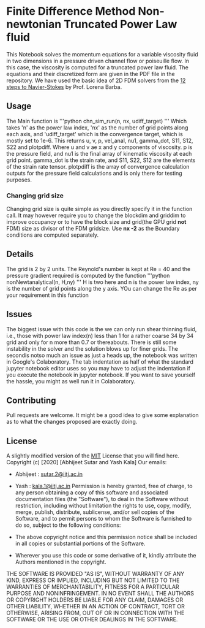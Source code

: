 # Finite Difference Method Non-newtonian Truncated Power Law fluid
This Notebook solves the momentum equations for a variable viscosity fluid in two dimensions in a pressure driven channel flow or poiseuille flow. In this case, the viscosity is computed for a truncated power law fluid.
The equations and their discretized form are given in the PDF file in the repository. We have used the basic idea of 2D FDM solvers from the [12 steps to Navier-Stokes](https://github.com/barbagroup/CFDPython) by Prof. Lorena Barba.
## Usage
The Main function is
'''python
chn_sim_run(n, nx, udiff_target)
'''
Which takes 'n' as the power law index, 'nx' as the number of grid points along each axis, and 'udiff_target' which is the convergence target, which is mostly set to 1e-6.
This returns u, v, p, vel_anal, nu1, gamma_dot, S11, S12, S22 and plotpdiff. Where u and v ae x and y components of viscosity. p is the pressure field,
and nu1 is the final array of kinematic viscosity at each grid point. gamma_dot is the strain rate, and S11, S22, S12 are the elements of the strain rate tensor.
plotpdiff is the array of convergence calculation outputs for the pressure field calculations and is only there for testing purposes.

### Changing grid size
Changing grid size is quite simple as you directly specify it in the function call. It may however require you to change the blockdim and griddim to improve occupancy or to have the block size and grid(the GPU grid **not** FDM) size as divisor of the FDM gridsize. Use **nx -2** as the Boundary conditions are computed separately.

## Details
The grid is 2 by 2 units. The Reynold's number is kept at Re = 40 and the pressure gradient required is computed by the function 
'''python
nonNewtanalytical(n, H,ny)
'''
H is two here and n is the power law index, ny is the number of grid points along the y axis.
YOu can change the Re as per your requirement in this function
## Issues
The biggest issue with this code is the we can only run shear thinning fluid, i.e., those with power law index(n) less than 1 for a rather coarse 34 by 34 grid and only for n more than 0.7 or thereabouts. There is still some instability in the solver and the solution blows up for finer grids. 
The secondis notso much an issue as just a heads up, the notebook was written in Google's Colaboratory. The tab indentation as half of what the standard jupyter notebook editor uses so you may have to adjust the indentation if you execute the notebook in jupyter notebook. If you want to save yourself the hassle, you might as well run it in Colaboratory.

## Contributing
Pull requests are welcome. It might be a good idea to give some explanation as to what the changes proposed are exactly doing.

## License

A slightly modified version of the [MIT](https://choosealicense.com/licenses/mit/) License that you will find here.
Copyright (c) [2020] [Abhijeet Sutar and Yash Kala]
Our emails:
* Abhijeet : <sutar.2@iitj.ac.in>
* Yash : <kala.1@iitj.ac.in>
Permission is hereby granted, free of charge, to any person obtaining a copy
of this software and associated documentation files (the "Software"), to deal
in the Software without restriction, including without limitation the rights
to use, copy, modify, merge, publish, distribute, sublicense, and/or sell
copies of the Software, and to permit persons to whom the Software is
furnished to do so, subject to the following conditions:

* The above copyright notice and this permission notice shall be included in all copies or substantial portions of the Software.
* Wherever you use this code or some derivative of it, kindly attribute the Authors mentioned in the copyright.

THE SOFTWARE IS PROVIDED "AS IS", WITHOUT WARRANTY OF ANY KIND, EXPRESS OR
IMPLIED, INCLUDING BUT NOT LIMITED TO THE WARRANTIES OF MERCHANTABILITY,
FITNESS FOR A PARTICULAR PURPOSE AND NONINFRINGEMENT. IN NO EVENT SHALL THE
AUTHORS OR COPYRIGHT HOLDERS BE LIABLE FOR ANY CLAIM, DAMAGES OR OTHER
LIABILITY, WHETHER IN AN ACTION OF CONTRACT, TORT OR OTHERWISE, ARISING FROM,
OUT OF OR IN CONNECTION WITH THE SOFTWARE OR THE USE OR OTHER DEALINGS IN THE
SOFTWARE.
 
